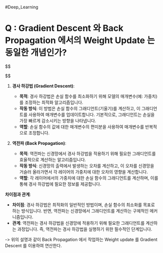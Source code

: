 #Deep_Learning 

# Q : Gradient Descent 와 Back Propagation 에서의 Weight Update 는 동일한 개념인가?

$$

$$

1. **경사 하강법 (Gradient Descent)**:
    
    - **목적**: 경사 하강법은 손실 함수를 최소화하기 위해 모델의 매개변수(예: 가중치)를 조정하는 최적화 알고리즘입니다.
    - **작동 방식**: 이 방법은 손실 함수의 그래디언트(기울기)를 계산하고, 이 그래디언트를 사용하여 매개변수를 업데이트합니다. 기본적으로, 그래디언트는 손실을 가장 빠르게 감소시키는 방향을 나타냅니다.
    - **역할**: 손실 함수의 값에 대한 매개변수의 편미분을 사용하여 매개변수를 반복적으로 조정합니다.
2. **역전파 (Back Propagation)**:
    
    - **목적**: 역전파는 신경망에서 경사 하강법을 적용하기 위해 필요한 그래디언트를 효율적으로 계산하는 알고리즘입니다.
    - **작동 방식**: 신경망의 출력에서 발생하는 오차를 계산하고, 이 오차를 신경망을 거슬러 올라가면서 각 레이어의 가중치에 대한 오차의 영향을 계산합니다.
    - **역할**: 각 레이어에서의 가중치에 대한 손실 함수의 그래디언트를 계산하며, 이를 통해 경사 하강법에 필요한 정보를 제공합니다.

**차이점과 관계**:

- **차이점**: 경사 하강법은 최적화의 일반적인 방법이며, 손실 함수의 최소화를 목표로 하는 방식입니다. 반면, 역전파는 신경망에서 그래디언트를 계산하는 구체적인 메커니즘입니다.
- **관계**: 역전파는 경사 하강법을 신경망에 적용하기 위해 필요한 그래디언트를 계산하는 과정입니다. 즉, 역전파는 경사 하강법을 실행하기 위한 필수적인 단계입니다.

-> 위의 설명과 같이 Back Propagation 에서 작업하는 Weight update 를 Gradient Descent 를 이용하여 연산한다. 